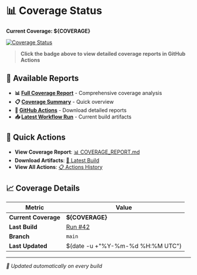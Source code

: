 # 📊 Coverage Status

**Current Coverage: ${COVERAGE}**

[![Coverage Status](https://img.shields.io/badge/coverage-${COVERAGE}-brightgreen?style=flat&logo=java)](https://github.com/Gqlex/gqlex-path-selection-java/actions/runs/17021724468)

> **Click the badge above to view detailed coverage reports in GitHub Actions**

## 📁 Available Reports

- **📊 [Full Coverage Report](docs/COVERAGE_REPORT.md)** - Comprehensive coverage analysis
- **📋 [Coverage Summary](docs/COVERAGE_SUMMARY.md)** - Quick overview
- **🔗 [GitHub Actions](https://github.com/Gqlex/gqlex-path-selection-java/actions)** - Download detailed reports
- **📥 [Latest Workflow Run](https://github.com/Gqlex/gqlex-path-selection-java/actions/runs/17021724468)** - Current build artifacts

## 🎯 Quick Actions

- **View Coverage Report**: [📊 COVERAGE_REPORT.md](docs/COVERAGE_REPORT.md)
- **Download Artifacts**: [🚀 Latest Build](https://github.com/Gqlex/gqlex-path-selection-java/actions/runs/17021724468)
- **View All Actions**: [📋 Actions History](https://github.com/Gqlex/gqlex-path-selection-java/actions)

## 📈 Coverage Details

| Metric | Value |
|--------|-------|
| **Current Coverage** | **${COVERAGE}** |
| **Last Build** | [Run #42](https://github.com/Gqlex/gqlex-path-selection-java/actions/runs/17021724468) |
| **Branch** | `main` |
| **Last Updated** | $(date -u +"%Y-%m-%d %H:%M UTC") |

---
*🔄 Updated automatically on every build*
